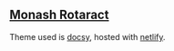 ## [Monash Rotaract](monashrotaract.org.au)

Theme used is [docsy](https://github.com/google/docsy), hosted with [netlify](http://netlify.com/).
